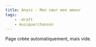 ```yaml
---
title: Anais - Mon cœur mon amour
tags:
    - -draft
    - musique/chanson
---
```


Page créée automatiquement, mais vide.
